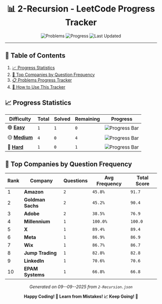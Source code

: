 <div align="center">

# 📊 2-Recursion - LeetCode Progress Tracker

![Problems](https://img.shields.io/badge/Total%20Problems-6-blueviolet?style=for-the-badge&logo=leetcode)
![Progress](https://img.shields.io/badge/Completed-1%2F6-critical?style=for-the-badge&logo=github)
![Last Updated](https://img.shields.io/badge/Last%20Updated-09--09--2025-success?style=for-the-badge&logo=git)

</div>

---

## 📑 Table of Contents

1. [📈 Progress Statistics](#-progress-statistics)
2. [🏢 Top Companies by Question Frequency](#-top-companies-by-question-frequency)
3. [📋 Problems Progress Tracker](#-problems-progress-tracker)
4. [📖 How to Use This Tracker](#-how-to-use-this-tracker)

## 📈 Progress Statistics

| Difficulty                                          | Total | Solved | Remaining | Progress                                                                            |
| --------------------------------------------------- | ----- | ------ | --------- | ----------------------------------------------------------------------------------- |
| 🟢 [**Easy**](../../Problems/2-Recursion/Easy/)     | `1`   | `1`    | `0`       | ![Progress Bar](https://progress-bar.xyz/100/?title=Progress&width=150&color=green) |
| 🟡 [**Medium**](../../Problems/2-Recursion/Medium/) | `4`   | `0`    | `4`       | ![Progress Bar](https://progress-bar.xyz/0/?title=Progress&width=150&color=green)   |
| 🔴 [**Hard**](../../Problems/2-Recursion/Hard/)     | `1`   | `0`    | `1`       | ![Progress Bar](https://progress-bar.xyz/0/?title=Progress&width=150&color=green)   |

## 🏢 Top Companies by Question Frequency

| Rank | Company           | Questions | Avg Frequency | Total Score |
| ---- | ----------------- | --------- | ------------- | ----------- |
| 1    | **Amazon**        | `2`       | `45.8%`       | `91.7`      |
| 2    | **Goldman Sachs** | `2`       | `45.2%`       | `90.4`      |
| 3    | **Adobe**         | `2`       | `38.5%`       | `76.9`      |
| 4    | **Millennium**    | `1`       | `100.0%`      | `100.0`     |
| 5    | **X**             | `1`       | `89.4%`       | `89.4`      |
| 6    | **Meta**          | `1`       | `86.9%`       | `86.9`      |
| 7    | **Wix**           | `1`       | `86.7%`       | `86.7`      |
| 8    | **Jump Trading**  | `1`       | `82.8%`       | `82.8`      |
| 9    | **LinkedIn**      | `1`       | `70.6%`       | `70.6`      |
| 10   | **EPAM Systems**  | `1`       | `66.8%`       | `66.8`      |

<div align="center">

_Generated on 09--09--2025 from `2-Recursion.json`_

**Happy Coding! 🚀 Learn from Mistakes! 📈 Keep Going! 💪**

</div>
